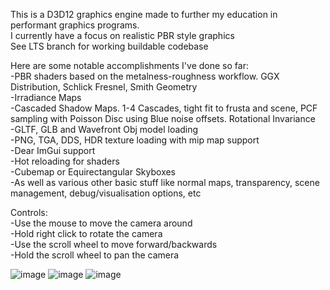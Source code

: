 This is a D3D12 graphics engine made to further my education in performant graphics programs.  
I currently have a focus on realistic PBR style graphics  
See LTS branch for working buildable codebase  

Here are some notable accomplishments I've done so far:  
  -PBR shaders based on the metalness-roughness workflow. GGX Distribution, Schlick Fresnel, Smith Geometry  
  -Irradiance Maps  
  -Cascaded Shadow Maps. 1-4 Cascades, tight fit to frusta and scene, PCF sampling with Poisson Disc using Blue noise offsets. Rotational Invariance  
  -GLTF, GLB and Wavefront Obj model loading  
  -PNG, TGA, DDS, HDR texture loading with mip map support  
  -Dear ImGui support  
  -Hot reloading for shaders  
  -Cubemap or Equirectangular Skyboxes  
  -As well as various other basic stuff like normal maps, transparency, scene management, debug/visualisation options, etc  

Controls:  
  -Use the mouse to move the camera around  
  -Hold right click to rotate the camera  
  -Use the scroll wheel to move forward/backwards  
  -Hold the scroll wheel to pan the camera  

![image](https://github.com/user-attachments/assets/9b6bfc77-1d35-4b7c-8b4b-495e69e1ddad)
![image](https://github.com/user-attachments/assets/7fa0fdcb-b506-4afc-8f38-b24d071a49bd)
![image](https://github.com/user-attachments/assets/afea88d9-2b6c-43a4-b704-2993f7d55e26)

